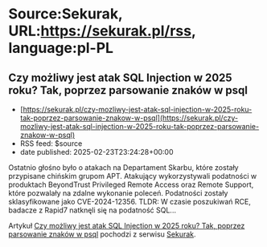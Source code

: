 # Source:Sekurak, URL:https://sekurak.pl/rss, language:pl-PL

## Czy możliwy jest atak SQL Injection w 2025 roku? Tak, poprzez parsowanie znaków w psql
 - [https://sekurak.pl/czy-mozliwy-jest-atak-sql-injection-w-2025-roku-tak-poprzez-parsowanie-znakow-w-psql](https://sekurak.pl/czy-mozliwy-jest-atak-sql-injection-w-2025-roku-tak-poprzez-parsowanie-znakow-w-psql)
 - RSS feed: $source
 - date published: 2025-02-23T23:24:28+00:00

<p>Ostatnio głośno było o atakach na Departament Skarbu, które zostały przypisane chińskim grupom APT. Atakujący wykorzystywali podatności w produktach BeyondTrust Privileged Remote Access oraz Remote Support, które pozwalały na zdalne wykonanie poleceń. Podatności zostały sklasyfikowane jako CVE-2024-12356. TLDR: W czasie poszukiwań RCE, badacze z Rapid7 natknęli się na podatność SQL...</p>
<p>Artykuł <a rel="nofollow" href="https://sekurak.pl/czy-mozliwy-jest-atak-sql-injection-w-2025-roku-tak-poprzez-parsowanie-znakow-w-psql/">Czy możliwy jest atak SQL Injection w 2025 roku? Tak, poprzez parsowanie znaków w psql</a> pochodzi z serwisu <a rel="nofollow" href="https://sekurak.pl">Sekurak</a>.</p>

